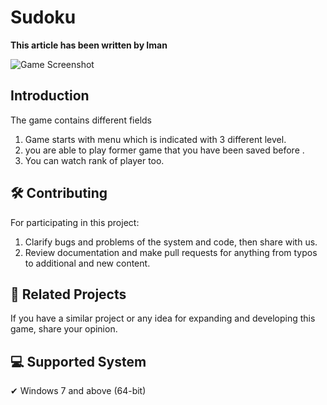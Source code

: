 
# Sudoku  

**This article has been written by Iman**  

![Game Screenshot](path/to/your/game.png)  
## Introduction
The game contains different fields
1. Game starts with menu which is indicated with 3 different level.
2. you are able to play former game that you have been saved before .
3. You can watch rank of player too.
## 🛠️ Contributing  
For participating in this project:  
1. Clarify bugs and problems of the system and code, then share with us.  
2. Review documentation and make pull requests for anything from typos to additional and new content.  

## 🔗 Related Projects  
If you have a similar project or any idea for expanding and developing this game, share your opinion.  

## 💻 Supported System  
✔ Windows 7 and above (64-bit)
